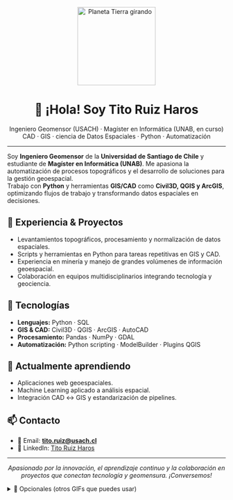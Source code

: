 <p align="center">
  <img src="https://github.com/user-attachments/assets/e11014e7-062b-4b46-910d-5613e3219380" alt="Planeta Tierra girando" width="180" />
</p>

<h1 align="center">👋 ¡Hola! Soy <strong>Tito Ruiz Haros</strong></h1>

<p align="center">
  Ingeniero Geomensor (USACH) · Magíster en Informática (UNAB, en curso)<br/>
  CAD · GIS · ciencia de Datos Espaciales · Python · Automatización
</p>

---

Soy **Ingeniero Geomensor** de la **Universidad de Santiago de Chile** y estudiante de **Magíster en Informática (UNAB)**. 
Me apasiona la automatización de procesos topográficos y el desarrollo de soluciones para la gestión geoespacial.  
Trabajo con **Python** y herramientas **GIS/CAD** como **Civil3D, QGIS y ArcGIS**, optimizando flujos de trabajo y transformando datos espaciales en decisiones.

## 💼 Experiencia & Proyectos
- Levantamientos topográficos, procesamiento y normalización de datos espaciales.
- Scripts y herramientas en Python para tareas repetitivas en GIS y CAD.
- Experiencia en minería y manejo de grandes volúmenes de información geoespacial.
- Colaboración en equipos multidisciplinarios integrando tecnología y geociencia.

## 🚀 Tecnologías
- **Lenguajes:** Python · SQL  
- **GIS & CAD:** Civil3D · QGIS · ArcGIS · AutoCAD  
- **Procesamiento:** Pandas · NumPy · GDAL  
- **Automatización:** Python scripting · ModelBuilder · Plugins QGIS

## 🌱 Actualmente aprendiendo
- Aplicaciones web geoespaciales.
- Machine Learning aplicado a análisis espacial.
- Integración CAD ↔ GIS y estandarización de pipelines.

## 📫 Contacto
- 📧 Email: **tito.ruiz@usach.cl**
- 💼 LinkedIn: [Tito Ruiz Haros](https://cl.linkedin.com/in/tito-ruiz-haros-4258b41b6)

---

<p align="center"><em>Apasionado por la innovación, el aprendizaje continuo y la colaboración en proyectos que conectan tecnología y geomensura. ¡Conversemos!</em></p>

<!-- Opcional: puedes eliminar esta sección si no quieres enlaces externos a GIFs -->
<details>
<summary>🎥 Opcionales (otros GIFs que puedes usar)</summary>

Planet (alternativa):
<img src="https://media.giphy.com/media/3oEjI6SIIHBdRxXI40/giphy.gif" width="140" />

Drone / mapeo:
<img src="https://media.giphy.com/media/3o7btMCltyDvSgF92E/giphy.gif" width="200" />
<img src="https://media.giphy.com/media/xT0Gqz4GJ0wQ71fNva/giphy.gif" width="200" />
</details>
